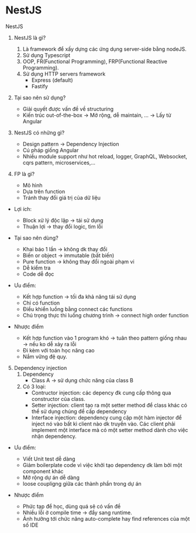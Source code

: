 # NestJS

NestJS
1. NestJS là gì?
    1.  Là framework để xấy dựng các ứng dụng server-side bằng nodeJS.
    2. Sử dụng Typescript
    3. OOP, FR(Functional Programming), FRP(Functional Reactive Programming).
    4. Sử dụng HTTP servers framework
        * Express (default)
        * Fastify

2. Tại sao nên sử dụng?
    * Giải quyết được vấn đề về structuring
    * Kiến trúc out-of-the-box -> Mở rộng, dễ maintain, … -> Lấy từ Angular

3. NestJS có những gì?
    * Design pattern -> Dependency Injection
    * Cú pháp giống Angular
    * Nhiều module support như hot reload, logger, GraphQL, Websocket, cqrs pattern, microservices,…

4. FP là gì?
    * Mô hình
    * Dựa trên function
    * Tránh thay đổi giá trị của dữ liệu

* Lợi ích:
    * Block xử lý độc lập -> tái sử dụng
    * Thuận lợi -> thay đổi logic, tìm lỗi
    
* Tại sao nên dùng?
    * Khai báo 1 lần -> không dk thay đổi
    * Biến or object -> immutable (bất biến)
    * Pure function -> không thay đổi ngoài phạm vi
    * Dễ kiểm tra
    * Code dễ đọc

* Ưu điểm:
    * Kết hợp function -> tối đa khả năng tái sử dụng
    * Chỉ có function
    * Điều khiển luồng bằng connect các functions
    * Chú trọng thực thi luồng chương trình -> connect high order function


* Nhược điểm
    * Kết hợp function vào 1 program khó -> tuân theo pattern giống nhau -> nếu ko dễ xảy ra lỗi
    * Đi kèm với toán học nâng cao
    * Nắm vững đệ quy.
    
5. Dependency injection 
    1. Dependency
        * Class A -> sử dụng chức năng của class B
    2. Có 3 loại:
        * Contructor injection: các depency đk cung cấp thông qua constructor của class.
        * Setter injection: client tạo ra một setter method để class khác có thể sử dụng chúng để cấp dependency
        * Interface injection: dependency cung cập một hàm injector để inject nó vào bất kì client nào dk truyền vào. Các client phải implement một interface mà có một setter method dành cho việc nhận dependency.
        
* Ưu điểm:
    * Viết Unit test dễ dàng
    * Giảm boilerplate code vì việc khởi tạo dependency dk làm bởi một component khác
    * Mở rộng dự án dễ dàng
    * loose coupligng giữa các thành phần trong dự án
    
* Nhược điểm
    * Phức tạp để học, dùng quá sẽ có vấn đề
    * Nhiều lỗi ở compile time -> đẩy sang runtime.
    * Ảnh hưởng tới chức năng auto-complete hay find references của một số IDE

